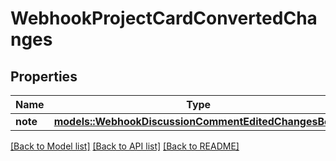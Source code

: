 # WebhookProjectCardConvertedChanges

## Properties

Name | Type | Description | Notes
------------ | ------------- | ------------- | -------------
**note** | [**models::WebhookDiscussionCommentEditedChangesBody**](webhook_discussion_comment_edited_changes_body.md) |  | 

[[Back to Model list]](../README.md#documentation-for-models) [[Back to API list]](../README.md#documentation-for-api-endpoints) [[Back to README]](../README.md)


